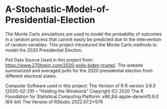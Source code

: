 # A-Stochastic-Model-of-Presidential-Election
The Monte Carlo simulations are used to model the probability of outcomes in a random process that cannot easily be predicted due to the intervention of random variables. This project introduced the Monte Carlo methods to model the 2020 Presidential Election.


Poll Data Source Used in this project from: https://www.270towin.com/2020-polls-biden-trump/. The website summarized and averaged polls for the 2020 presidential election from different electoral states.


Computer Software used in this project:
The Version of R
R version 3.6.3 (2020-02-29) – “Holding the Windsock” Copyright (C) 2020 The R Foundation for Statistical Computing Platform: x86_64-apple-darwin15.6.0 (64-bit)
The Version of RStudio
2022.07.2+576
